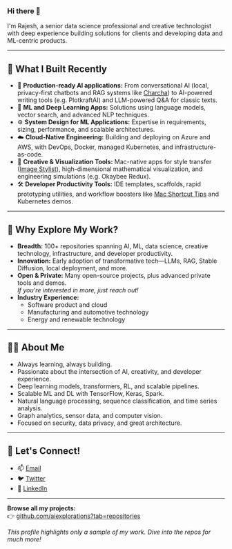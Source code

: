 ### Hi there 👋

I'm Rajesh, a senior data science professional and creative technologist with deep experience building solutions for clients and developing data and ML-centric products.

---

## 🚀 What I Built Recently

- 🔭 **Production-ready AI applications:** From conversational AI (local, privacy-first chatbots and RAG systems like [Charcha](https://github.com/aiexplorations/charcha)) to AI-powered writing tools (e.g. PlotkraftAI) and LLM-powered Q&A for classic texts.
- 🤖 **ML and Deep Learning Apps:** Solutions using language models, vector search, and advanced NLP techniques.
- ⚙️ **System Design for ML Applications:** Expertise in requirements, sizing, performance, and scalable architectures.
- ☁️ **Cloud-Native Engineering:** Building and deploying on Azure and AWS, with DevOps, Docker, managed Kubernetes, and infrastructure-as-code.
- 🎨 **Creative & Visualization Tools:** Mac-native apps for style transfer ([Image Stylist](https://github.com/aiexplorations/image_stylist)), high-dimensional mathematical visualization, and engineering simulations (e.g. Okaybee Redux).
- 🛠️ **Developer Productivity Tools:** IDE templates, scaffolds, rapid prototyping utilities, and workflow boosters like [Mac Shortcut Tips](https://github.com/aiexplorations/mac_shortcut_tips) and Kubernetes demos.

---

## 🌟 Why Explore My Work?

- **Breadth:** 100+ repositories spanning AI, ML, data science, creative technology, infrastructure, and developer productivity.
- **Innovation:** Early adoption of transformative tech—LLMs, RAG, Stable Diffusion, local deployment, and more.
- **Open & Private:** Many open-source projects, plus advanced private tools and demos.  
  _If you're interested in more, just reach out!_
- **Industry Experience:**  
  - Software product and cloud  
  - Manufacturing and automotive technology  
  - Energy and renewable technology

---

## 🧑‍💻 About Me

- Always learning, always building.
- Passionate about the intersection of AI, creativity, and developer experience.
- Deep learning models, transformers, RL, and scalable pipelines.
- Scalable ML and DL with TensorFlow, Keras, Spark.
- Natural language processing, sequence classification, and time series analysis.
- Graph analytics, sensor data, and computer vision.
- Focused on security, data privacy, and great architecture.

---

## 🤝 Let's Connect!

- 📫 [Email](mailto:rexplorations@gmail.com)
- 🐦 [Twitter](https://twitter.com/aiexplorations)
- 💼 [LinkedIn](https://linkedin.com/in/rajeshrs)

---

**Browse all my projects:**  
👉 [github.com/aiexplorations?tab=repositories](https://github.com/aiexplorations?tab=repositories)

*This profile highlights only a sample of my work. Dive into the repos for much more!*

<!--
**aiexplorations/aiexplorations** is a ✨ _special_ ✨ repository because its `README.md` (this file) appears on your GitHub profile.
-->

